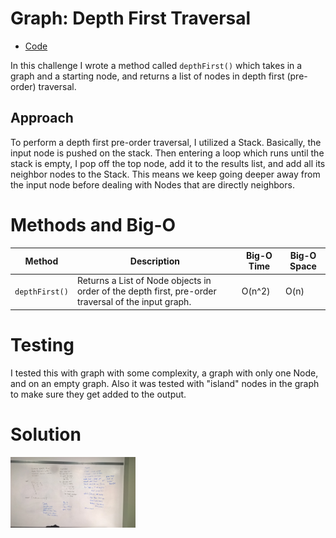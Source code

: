 # Graph: Depth First Traversal
* [Code](../src/main/java/graph)

In this challenge I wrote a method called `depthFirst()` which takes in a graph and a starting node, and returns a list of nodes in depth first (pre-order) traversal.

## Approach

To perform a depth first pre-order traversal, I utilized a Stack.  Basically, the input node is pushed on the stack.  Then entering a loop which runs until the stack is empty, I pop off the top node, add it to the results list, and add all its neighbor nodes to the Stack.  This means we keep going deeper away from the input node before dealing with Nodes that are directly neighbors.



# Methods and Big-O

| Method           | Description                                                                                                                                                                                           | Big-O Time   | Big-O Space  |
|------------------|--------------------------------------------------------------------------------------------------------|--------------|--------------|
| `depthFirst()`   | Returns a List of Node objects in order of the depth first, pre-order traversal of the input graph.    | O(n^2)       | O(n)         |



# Testing

I tested this with graph with some complexity, a graph with only one Node, and on an empty graph.  Also it was tested with "island" nodes in the graph to make sure they get added to the output.


# Solution

  <img src="../assets/graph-depth-first.jpg"
       alt="White Board Picture"
       style="float: left; margin-right: 10px; width: 200px;" />



